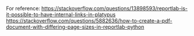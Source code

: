 For reference: https://stackoverflow.com/questions/13898593/reportlab-is-it-possible-to-have-internal-links-in-platypus
https://stackoverflow.com/questions/5882636/how-to-create-a-pdf-document-with-differing-page-sizes-in-reportlab-python
